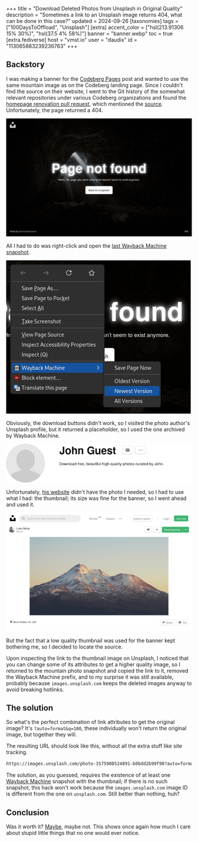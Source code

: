 +++
title = "Download Deleted Photos from Unsplash in Original Quality"
description = "Sometimes a link to an Unsplash image returns 404, what can be done in this case?"
updated = 2024-09-26
[taxonomies]
tags = ["100DaysToOffload", "Unsplash"]
[extra]
accent_color = ["hsl(213.91306 15% 30%)", "hsl(37.5 4% 58%)"]
banner = "banner.webp"
toc = true
[extra.fediverse]
host = "vmst.io"
user = "daudix"
id = "113065883239236763"
+++

## Backstory

I was making a banner for the [Codeberg Pages](@/blog/2024-08-13-deploying-to-codeberg-pages/index.md) post and wanted to use the same mountain image as on the Codeberg landing page. Since I couldn't find the source on their website, I went to the Git history of the somewhat relevant repositories under various Codeberg organizations and found the [homepage renovation pull request](https://codeberg.org/Codeberg-Infrastructure/forgejo/pulls/35), which mentioned the [source](https://codeberg.org/Codeberg-Infrastructure/forgejo/pulls/35#issuecomment-494030). Unfortunately, the page returned a 404.

![404 page.](404-page.png)

All I had to do was right-click and open the [last Wayback Machine snapshot](https://web.archive.org/web/20210124002804/https://unsplash.com/photos/3K6ZkYBj2Xo).

![Firefox context menu with the item "Wayback Machine > Newest Version" highlighted.](right-click-menu.png)

Obviously, the download buttons didn't work, so I visited the photo author's Unsplash profile, but it returned a placeholder, so I used the one archived by Wayback Machine.

![John Guest's profile.](john-guest.png)

Unfortunately, [his website](https://www.lubomirminar.com) didn't have the photo I needed, so I had to use what I had: the thumbnail; its size was fine for the banner, so I went ahead and used it.

![Screenshot of the Wayback Machine archive of the page.](wayback-machine-snapshot.png)

But the fact that a low quality thumbnail was used for the banner kept bothering me, so I decided to locate the source.

Upon inspecting the link to the thumbnail image on Unsplash, I noticed that you can change some of its attributes to get a higher quality image, so I returned to the mountain photo snapshot and copied the link to it, removed the Wayback Machine prefix, and to my surprise it was still available, probably because `images.unsplash.com` keeps the deleted images anyway to avoid breaking hotlinks.

## The solution

So what's the perfect combination of link attributes to get the original image? It's `?auto=format&q=100`, these individually won't return the original image, but together they will.

The resulting URL should look like this, without all the extra stuff like site tracking.

```txt
https://images.unsplash.com/photo-1575908524891-b0bdd2b99f90?auto=format&q=100
```

The solution, as you guessed, requires the existence of at least one [Wayback Machine](https://web.archive.org) snapshot with the thumbnail; if there is no such snapshot, this hack won't work because the `images.unsplash.com` image ID is different from the one on `unsplash.com`. Still better than nothing, huh?

## Conclusion

Was it worth it? [Maybe](https://codeberg.org/daudix/website/commit/dfcaefd202553b867611254791eaab4bc316a812), maybe not. This shows once again how much I care about stupid little things that no one would ever notice.
